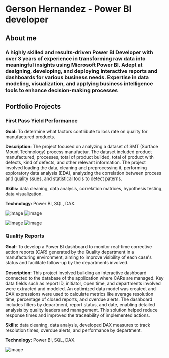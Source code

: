 # Gerson Hernandez - Power BI developer
## About me
### A highly skilled and results-driven Power BI Developer with over 3 years of experience in transforming raw data into meaningful insights using Microsoft Power BI. Adept at designing, developing, and deploying interactive reports and dashboards for various business needs. Expertise in data modeling, visualization, and applying business intelligence tools to enhance decision-making processes

## Portfolio Projects
### First Pass Yield Performance

**Goal:** To determine what factors contribute to loss rate on quality for manufactured products.

**Description:** The project focused on analyzing a dataset of SMT (Surface Mount Technology) process manufactur. The dataset included product manufactured, processes, total of product builded, total of product with defects, kind of defects, and other relevant information. The project involved loading the data, cleaning and preprocessing it, performing exploratory data analysis (EDA), analyzing the correlation between process and quality ssues, and statistical tools to detect paterns.

**Skills:** data cleaning, data analysis, correlation matrices, hypothesis testing, data visualization.

**Technology:** Power BI, SQL, DAX.

![image](https://github.com/user-attachments/assets/5ecb9285-881b-4ad1-ad28-59a5dc88ad94) ![image](https://github.com/user-attachments/assets/e73f59f9-13c4-4cc3-999d-8a774a69b9f9)

![image](https://github.com/user-attachments/assets/74b89afc-086d-4063-9ddd-aae79444a6c2) ![image](https://github.com/user-attachments/assets/f16c88fe-be46-4d2b-8479-26a5a6181f39)

### Quality Reports

**Goal:** To develop a Power BI dashboard to monitor real-time corrective action reports (CAR) generated by the Quality department in a manufacturing environment, aiming to improve visibility of each case's status and facilitate follow-up by the departments involved.

**Description:** This project involved building an interactive dashboard connected to the database of the application where CARs are managed. Key data fields such as report ID, initiator, open time, and departments involved were extracted and modeled. An optimized data model was created, and DAX expressions were used to calculate metrics like average resolution time, percentage of closed reports, and overdue alerts.
The dashboard includes filters by department, report status, and date, enabling detailed analysis by quality leaders and management. This solution helped reduce response times and improved the traceability of implemented actions.

**Skills:** data cleaning, data analysis, developed DAX measures to track resolution times, overdue alerts, and performance by department.

**Technology:** Power BI, SQL, DAX.

![image](https://github.com/user-attachments/assets/663cfdeb-adff-49da-9b98-102b92527063)
